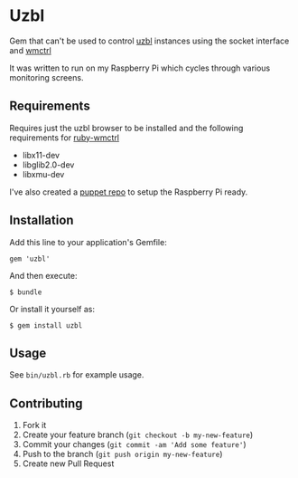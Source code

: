 # Uzbl

Gem that can't be used to control [uzbl](http://uzbl.org) instances using the socket interface and [wmctrl](http://tomas.styblo.name/wmctrl/)

It was written to run on my Raspberry Pi which cycles through various monitoring screens.


## Requirements

Requires just the uzbl browser to be installed and the following requirements for [ruby-wmctrl](https://github.com/ytaka/ruby-wmctrl)

* libx11-dev
* libglib2.0-dev
* libxmu-dev

I've also created a [puppet repo](https://github.com/cornet/pi-kiosk-puppet) to setup the Raspberry Pi ready.


## Installation

Add this line to your application's Gemfile:

    gem 'uzbl'

And then execute:

    $ bundle

Or install it yourself as:

    $ gem install uzbl


## Usage

See ```bin/uzbl.rb``` for example usage.


## Contributing

1. Fork it
2. Create your feature branch (`git checkout -b my-new-feature`)
3. Commit your changes (`git commit -am 'Add some feature'`)
4. Push to the branch (`git push origin my-new-feature`)
5. Create new Pull Request
